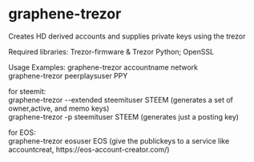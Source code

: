 # graphene-trezor
Creates HD derived accounts and supplies private keys using the trezor
<p>
Required libraries: Trezor-firmware & Trezor Python; OpenSSL
<p>
Usage Examples:
graphene-trezor accountname network
<br>graphene-trezor peerplaysuser PPY
<p>
for steemit:
<br>graphene-trezor --extended steemituser STEEM (generates a set of owner,active, and memo keys)
<br>graphene-trezor -p steemituser STEEM (generates just a posting key)
<p>
for EOS:
<br>graphene-trezor eosuser EOS (give the publickeys to a service like accountcreat, https://eos-account-creator.com/)
